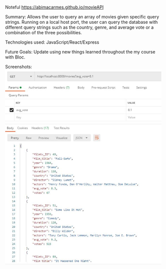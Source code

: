 Noteful
https://abimacarmes.github.io/movieAPI

Summary: Allows the user to query an array of movies given specific query strings.
Running on a local host port, the user can query the database with different query strings such as the country, genre, and average vote or a combination of the three possibilities.

Technologies used: JavaScript/React/Express

Future Goals: Update using new things learned throughout the my course with Bloc.

Screenshots:
![image](/serverRequestScreenshot.JPG)
